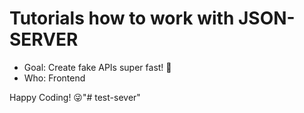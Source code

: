 # Tutorials how to work with JSON-SERVER

- Goal: Create fake APIs super fast! 🚀
- Who: Frontend

Happy Coding! 😜"# test-sever" 
